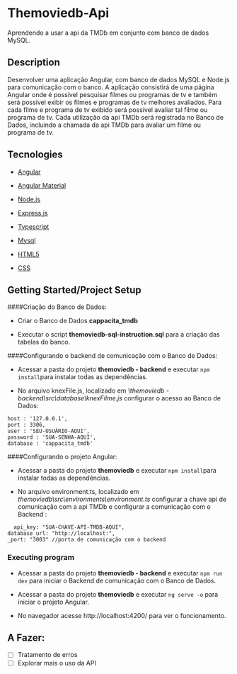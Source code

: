  # Themoviedb-Api

Aprendendo a usar a api da TMDb em conjunto com banco de dados MySQL.


## Description

Desenvolver uma aplicação Angular, com banco de dados MySQL e Node.js para comunicação com o banco. A aplicação consistirá de uma página Angular onde é possível pesquisar filmes ou programas de tv e também será possível exibir os filmes e programas de tv melhores avaliados.
Para cada filme e programa de tv exibido será possível avaliar tal filme ou programa de tv.
Cada utilização da api TMDb será registrada no Banco de Dados, incluindo a chamada da api TMDb para avaliar um filme ou programa de tv.

 

## Tecnologies

- [Angular](https://angular.io/) 

- [Angular Material](https://material.angular.io/) 

- [Node.js](https://nodejs.org/) 

- [Express.js](https://expressjs.com/pt-br/)

- [Typescript](https://www.typescriptlang.org/)

- [Mysql](https://www.mysql.com/)

- [HTML5](https://developer.mozilla.org/pt-BR/docs/Web/Guide/HTML/HTML5)

- [CSS](https://developer.mozilla.org/pt-BR/docs/Web/CSS)



## Getting Started/Project Setup

####Criação do Banco de Dados:

* Criar o Banco de Dados **cappacita_tmdb**

* Executar o script **themoviedb-sql-instruction.sql** para a criação das tabelas do banco.

####Configurando o backend de comunicação com o Banco de Dados:

* Acessar a pasta do projeto **themoviedb - backend** e executar `npm install`para instalar todas as dependências.

* No arquivo knexFile.js, localizado em *\themoviedb - backend\src\database\knexFilme.js*  configurar o acesso ao Banco de Dados:

```
host : '127.0.0.1',
port : 3306,
user : 'SEU-USUÁRIO-AQUI',
password : 'SUA-SENHA-AQUI',
database : 'cappacita_tmdb'
```

####Configurando o projeto Angular:

* Acessar a pasta do projeto **themoviedb** e executar `npm install`para instalar todas as dependências.

* No arquivo environment.ts, localizado em *themoviedb\src\environments\environment.ts*  configurar a chave api de comunicação com a api TMDb e configurar a comunicação com o Backend :

```
  api_key: "SUA-CHAVE-API-TMDB-AQUI",
database_url: "http://localhost:",
_port: "3003" //porta de comunicação com o backend
```

### Executing program

* Acessar a pasta do projeto **themoviedb - backend** e executar `npm run dev` para iniciar o Backend de comunicação com o Banco de Dados.

* Acessar a pasta do projeto **themoviedb** e executar `ng serve -o` para iniciar o projeto Angular.
* No navegador acesse http://localhost:4200/ para ver o funcionamento.


## A Fazer:
- [ ] Tratamento de erros
- [ ] Explorar mais o uso da API
